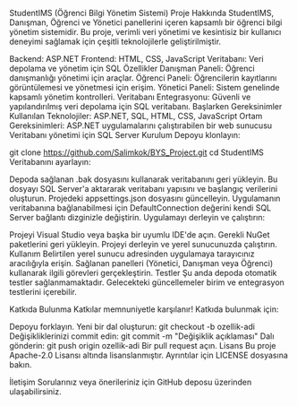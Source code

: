 StudentIMS (Öğrenci Bilgi Yönetim Sistemi)
Proje Hakkında
StudentIMS, Danışman, Öğrenci ve Yönetici panellerini içeren kapsamlı bir öğrenci bilgi yönetim sistemidir. Bu proje, verimli veri yönetimi ve kesintisiz bir kullanıcı deneyimi sağlamak için çeşitli teknolojilerle geliştirilmiştir.

Backend: ASP.NET
Frontend: HTML, CSS, JavaScript
Veritabanı: Veri depolama ve yönetim için SQL
Özellikler
Danışman Paneli: Öğrenci danışmanlığı yönetimi için araçlar.
Öğrenci Paneli: Öğrencilerin kayıtlarını görüntülemesi ve yönetmesi için erişim.
Yönetici Paneli: Sistem genelinde kapsamlı yönetim kontrolleri.
Veritabanı Entegrasyonu: Güvenli ve yapılandırılmış veri depolama için SQL veritabanı.
Başlarken
Gereksinimler
Kullanılan Teknolojiler: ASP.NET, SQL, HTML, CSS, JavaScript
Ortam Gereksinimleri:
ASP.NET uygulamalarını çalıştırabilen bir web sunucusu
Veritabanı yönetimi için SQL Server
Kurulum
Depoyu klonlayın:

git clone https://github.com/Salimkok/BYS_Project.git
cd StudentIMS
Veritabanını ayarlayın:

Depoda sağlanan .bak dosyasını kullanarak veritabanını geri yükleyin. Bu dosyayı SQL Server'a aktararak veritabanı yapısını ve başlangıç verilerini oluşturun.
Projedeki appsettings.json dosyasını güncelleyin. Uygulamanın veritabanına bağlanabilmesi için DefaultConnection değerini kendi SQL Server bağlantı dizginizle değiştirin.
Uygulamayı derleyin ve çalıştırın:

Projeyi Visual Studio veya başka bir uyumlu IDE'de açın.
Gerekli NuGet paketlerini geri yükleyin.
Projeyi derleyin ve yerel sunucunuzda çalıştırın.
Kullanım
Belirtilen yerel sunucu adresinden uygulamaya tarayıcınız aracılığıyla erişin.
Sağlanan panelleri (Yönetici, Danışman veya Öğrenci) kullanarak ilgili görevleri gerçekleştirin.
Testler
Şu anda depoda otomatik testler sağlanmamaktadır. Gelecekteki güncellemeler birim ve entegrasyon testlerini içerebilir.

Katkıda Bulunma
Katkılar memnuniyetle karşılanır! Katkıda bulunmak için:

Depoyu forklayın.
Yeni bir dal oluşturun:
git checkout -b ozellik-adi
Değişikliklerinizi commit edin:
git commit -m "Değişiklik açıklaması"
Dalı gönderin:
git push origin ozellik-adi
Bir pull request açın.
Lisans
Bu proje Apache-2.0 Lisansı altında lisanslanmıştır. Ayrıntılar için LICENSE dosyasına bakın.

İletişim
Sorularınız veya önerileriniz için GitHub deposu üzerinden ulaşabilirsiniz.
